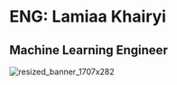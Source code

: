 # ENG: Lamiaa Khairyi
## Machine Learning Engineer


![resized_banner_1707x282](https://github.com/user-attachments/assets/f484bc0a-114c-4096-8ac1-9679fa685534)
